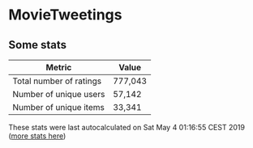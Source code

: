 # MovieTweetings
## Some stats

Metric | Value
--- | ---
Total number of ratings                 | 777,043
Number of unique users                  | 57,142
Number of unique items                  | 33,341
These stats were last autocalculated on Sat May 4 01:16:55 CEST 2019  ([more stats here](./stats.md))

